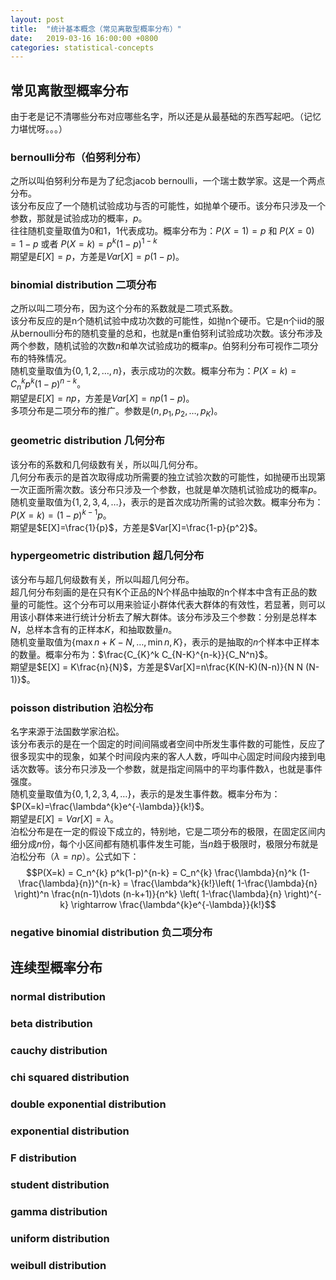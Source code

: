 ```yaml
---
layout: post
title:  "统计基本概念（常见离散型概率分布）"
date:   2019-03-16 16:00:00 +0800
categories: statistical-concepts
---
```

## 常见离散型概率分布
由于老是记不清哪些分布对应哪些名字，所以还是从最基础的东西写起吧。（记忆力堪忧呀。。。）

### bernoulli分布（伯努利分布）
之所以叫伯努利分布是为了纪念jacob bernoulli，一个瑞士数学家。这是一个两点分布。  
该分布反应了一个随机试验成功与否的可能性，如抛单个硬币。该分布只涉及一个参数，那就是试验成功的概率，$p$。  
往往随机变量取值为0和1，1代表成功。概率分布为：$P(X=1) = p$ 和 $P(X=0) = 1-p$ 或者 $P(X = k) = p^{k}(1-p)^{1-k}$  
期望是$E[X]=p$，方差是$Var[X]=p(1-p)$。

### binomial distribution 二项分布
之所以叫二项分布，因为这个分布的系数就是二项式系数。  
该分布反应的是n个随机试验中成功次数的可能性，如抛n个硬币。它是n个iid的服从bernoulli分布的随机变量的总和，也就是n重伯努利试验成功次数。该分布涉及两个参数，随机试验的次数$n$和单次试验成功的概率$p$。伯努利分布可视作二项分布的特殊情况。  
随机变量取值为$\{0,1,2,\dots,n\}$，表示成功的次数。概率分布为：$P(X=k) = C_n^{k} p^{k}(1-p)^{n-k}$。  
期望是$E[X] = np$，方差是$Var[X]=np(1-p)$。  
多项分布是二项分布的推广。参数是$(n,p_1,p_2,\dots,p_K)$。

### geometric distribution 几何分布
该分布的系数和几何级数有关，所以叫几何分布。  
几何分布表示的是首次取得成功所需要的独立试验次数的可能性，如抛硬币出现第一次正面所需次数。该分布只涉及一个参数，也就是单次随机试验成功的概率$p$。  
随机变量取值为$\{1,2,3,4,\dots\}$，表示的是首次成功所需的试验次数。概率分布为：$P(X=k) = (1-p)^{k-1}p$。  
期望是$E[X]=\frac{1}{p}$，方差是$Var[X]=\frac{1-p}{p^2}$。

### hypergeometric distribution 超几何分布
该分布与超几何级数有关，所以叫超几何分布。  
超几何分布刻画的是在只有K个正品的N个样品中抽取的n个样本中含有正品的数量的可能性。这个分布可以用来验证小群体代表大群体的有效性，若显著，则可以用该小群体来进行统计分析去了解大群体。该分布涉及三个参数：分别是总样本$N$，总样本含有的正样本$K$，和抽取数量$n$。  
随机变量取值为$\{ \max{n+K-N},\dots,\min{n,K}\}$，表示的是抽取的$n$个样本中正样本的数量。概率分布为：$\frac{C_{K}^k C_{N-K}^{n-k}}{C_N^n}$。  
期望是$E[X] = K\frac{n}{N}$，方差是$Var[X]=n\frac{K(N-K)(N-n)}{N N (N-1)}$。

### poisson distribution 泊松分布
名字来源于法国数学家泊松。  
该分布表示的是在一个固定的时间间隔或者空间中所发生事件数的可能性，反应了很多现实中的现象，如某个时间段内来的客人人数，呼叫中心固定时间段内接到电话次数等。该分布只涉及一个参数，就是指定间隔中的平均事件数$\lambda$，也就是事件强度。  
随机变量取值为$\{0,1,2,3,4,\dots\}$，表示的是发生事件数。概率分布为：$P(X=k)=\frac{\lambda^{k}e^{-\lambda}}{k!}$。  
期望是$E[X] = Var[X] = \lambda$。  
泊松分布是在一定的假设下成立的，特别地，它是二项分布的极限，在固定区间内细分成$n$份，每个小区间都有随机事件发生可能，当$n$趋于极限时，极限分布就是泊松分布（$\lambda = np$）。公式如下：  
$$P(X=k) = C_n^{k} p^k(1-p)^{n-k} = C_n^{k} \frac{\lambda}{n}^k (1-\frac{\lambda}{n})^{n-k} = \frac{\lambda^k}{k!}\left( 1-\frac{\lambda}{n} \right)^n \frac{n(n-1)\dots (n-k+1)}{n^k} \left( 1-\frac{\lambda}{n} \right)^{-k} \rightarrow \frac{\lambda^{k}e^{-\lambda}}{k!}$$



### negative binomial distribution 负二项分布

## 连续型概率分布

### normal distribution 

### beta distribution

### cauchy distribution

### chi squared distribution

### double exponential distribution 

### exponential distribution

### F distribution

### student distribution 

### gamma distribution

### uniform distribution

### weibull distribution


